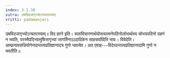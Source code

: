```yaml
---
index: 3.1.38
sutra: उषविदजागृभ्योऽन्यतरस्याम्
vritti: padamanjari
---
```


 उषविदजागृभ्योऽन्यतरस्याम्॥ विद ज्ञाने इति। सताविचारणार्थयोस्त्वात्मनेपदिनोर्लाभार्थस्य चोभयपदिनो ग्रहणं न भवति, परस्मैपदिभ्यामुषिजागृभ्यां जागर्तिनाऽऽदादिकेन साहचर्यादिति भावः। विवेदेति। आम्प्रत्ययसन्नियोगेनादन्तत्वप्रतिज्ञानादत्र गुणो भवत्येव। अत एवाह---विदेरदन्तत्वप्रतिज्ञानादामि गुणो न भवतीति॥